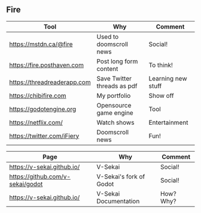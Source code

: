 ## Fire

|Tool  | Why | Comment |
|---|---|---|
| https://mstdn.ca/@fire | Used to doomscroll news | Social! |
| https://fire.posthaven.com | Post long form content | To think! |
| https://threadreaderapp.com | Save Twitter threads as pdf | Learning new stuff |
| https://chibifire.com | My portfolio | Show off |
| https://godotengine.org | Opensource game engine | Tool |
| https://netflix.com/ | Watch shows | Entertainment |
| https://twitter.com/iFiery | Doomscroll news | Fun! |


|Page  | Why | Comment |
|---|---|---|
| https://v-sekai.github.io/ | V-Sekai | Social! |
| https://github.com/v-sekai/godot | V-Sekai's fork of Godot | Social! |
| https://v-sekai.github.io/ | V-Sekai Documentation | How? Why? |
